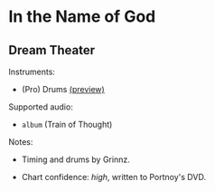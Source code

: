 # In the Name of God

## Dream Theater

Instruments:

  * (Pro) Drums [(preview)](http://pages.cs.wisc.edu/~tolly/customs/?title=in-the-name-of-god&artist=dream-theater)

Supported audio:

  * `album` (Train of Thought)

Notes:

  * Timing and drums by Grinnz.

  * Chart confidence: *high*, written to Portnoy's DVD.

